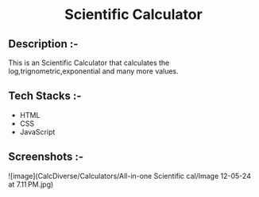 # <p align="center">Scientific Calculator</p>

## Description :-

This is an Scientific Calculator that calculates the log,trignometric,exponential and many more values.

## Tech Stacks :-

- HTML
- CSS
- JavaScript

## Screenshots :-

![image](CalcDiverse/Calculators/All-in-one Scientific cal/Image 12-05-24 at 7.11 PM.jpg)
